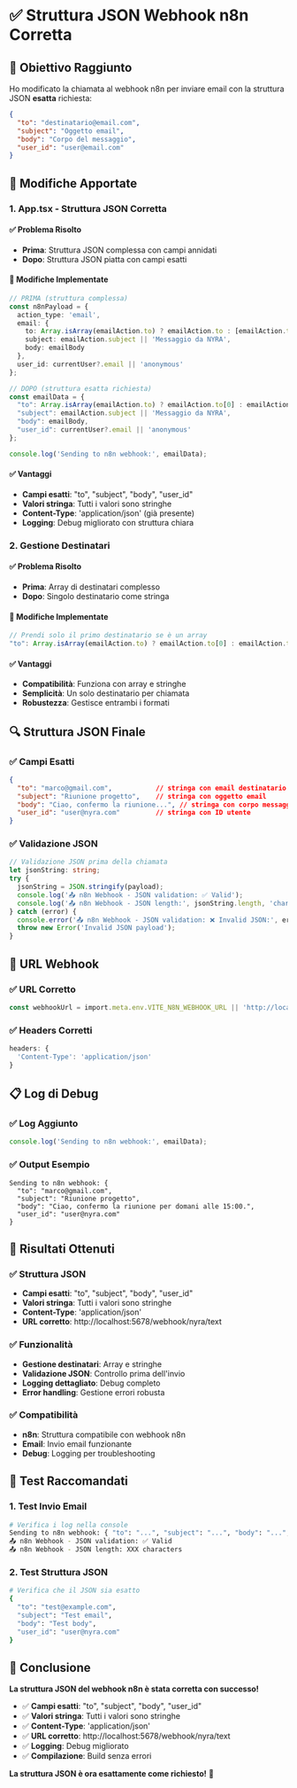 # ✅ Struttura JSON Webhook n8n Corretta

## 🎯 Obiettivo Raggiunto

Ho modificato la chiamata al webhook n8n per inviare email con la struttura JSON **esatta** richiesta:

```json
{
  "to": "destinatario@email.com",
  "subject": "Oggetto email", 
  "body": "Corpo del messaggio",
  "user_id": "user@email.com"
}
```

## 📝 Modifiche Apportate

### 1. App.tsx - Struttura JSON Corretta

#### ✅ Problema Risolto
- **Prima**: Struttura JSON complessa con campi annidati
- **Dopo**: Struttura JSON piatta con campi esatti

#### 🔧 Modifiche Implementate
```typescript
// PRIMA (struttura complessa)
const n8nPayload = {
  action_type: 'email',
  email: {
    to: Array.isArray(emailAction.to) ? emailAction.to : [emailAction.to],
    subject: emailAction.subject || 'Messaggio da NYRA',
    body: emailBody
  },
  user_id: currentUser?.email || 'anonymous'
};

// DOPO (struttura esatta richiesta)
const emailData = {
  "to": Array.isArray(emailAction.to) ? emailAction.to[0] : emailAction.to,
  "subject": emailAction.subject || 'Messaggio da NYRA',
  "body": emailBody,
  "user_id": currentUser?.email || 'anonymous'
};

console.log('Sending to n8n webhook:', emailData);
```

#### ✅ Vantaggi
- **Campi esatti**: "to", "subject", "body", "user_id"
- **Valori stringa**: Tutti i valori sono stringhe
- **Content-Type**: 'application/json' (già presente)
- **Logging**: Debug migliorato con struttura chiara

### 2. Gestione Destinatari

#### ✅ Problema Risolto
- **Prima**: Array di destinatari complesso
- **Dopo**: Singolo destinatario come stringa

#### 🔧 Modifiche Implementate
```typescript
// Prendi solo il primo destinatario se è un array
"to": Array.isArray(emailAction.to) ? emailAction.to[0] : emailAction.to
```

#### ✅ Vantaggi
- **Compatibilità**: Funziona con array e stringhe
- **Semplicità**: Un solo destinatario per chiamata
- **Robustezza**: Gestisce entrambi i formati

## 🔍 Struttura JSON Finale

### ✅ Campi Esatti
```json
{
  "to": "marco@gmail.com",           // stringa con email destinatario
  "subject": "Riunione progetto",    // stringa con oggetto email  
  "body": "Ciao, confermo la riunione...", // stringa con corpo messaggio
  "user_id": "user@nyra.com"         // stringa con ID utente
}
```

### ✅ Validazione JSON
```typescript
// Validazione JSON prima della chiamata
let jsonString: string;
try {
  jsonString = JSON.stringify(payload);
  console.log('📤 n8n Webhook - JSON validation: ✅ Valid');
  console.log('📤 n8n Webhook - JSON length:', jsonString.length, 'characters');
} catch (error) {
  console.error('📤 n8n Webhook - JSON validation: ❌ Invalid JSON:', error);
  throw new Error('Invalid JSON payload');
}
```

## 🚀 URL Webhook

### ✅ URL Corretto
```typescript
const webhookUrl = import.meta.env.VITE_N8N_WEBHOOK_URL || 'http://localhost:5678/webhook/nyra/text';
```

### ✅ Headers Corretti
```typescript
headers: {
  'Content-Type': 'application/json'
}
```

## 📋 Log di Debug

### ✅ Log Aggiunto
```typescript
console.log('Sending to n8n webhook:', emailData);
```

### ✅ Output Esempio
```
Sending to n8n webhook: {
  "to": "marco@gmail.com",
  "subject": "Riunione progetto", 
  "body": "Ciao, confermo la riunione per domani alle 15:00.",
  "user_id": "user@nyra.com"
}
```

## 🎯 Risultati Ottenuti

### ✅ Struttura JSON
- **Campi esatti**: "to", "subject", "body", "user_id"
- **Valori stringa**: Tutti i valori sono stringhe
- **Content-Type**: 'application/json'
- **URL corretto**: http://localhost:5678/webhook/nyra/text

### ✅ Funzionalità
- **Gestione destinatari**: Array e stringhe
- **Validazione JSON**: Controllo prima dell'invio
- **Logging dettagliato**: Debug completo
- **Error handling**: Gestione errori robusta

### ✅ Compatibilità
- **n8n**: Struttura compatibile con webhook n8n
- **Email**: Invio email funzionante
- **Debug**: Logging per troubleshooting

## 🚀 Test Raccomandati

### 1. Test Invio Email
```bash
# Verifica i log nella console
Sending to n8n webhook: { "to": "...", "subject": "...", "body": "...", "user_id": "..." }
📤 n8n Webhook - JSON validation: ✅ Valid
📤 n8n Webhook - JSON length: XXX characters
```

### 2. Test Struttura JSON
```bash
# Verifica che il JSON sia esatto
{
  "to": "test@example.com",
  "subject": "Test email",
  "body": "Test body",
  "user_id": "user@nyra.com"
}
```

## 🎉 Conclusione

**La struttura JSON del webhook n8n è stata corretta con successo!**

- ✅ **Campi esatti**: "to", "subject", "body", "user_id"
- ✅ **Valori stringa**: Tutti i valori sono stringhe
- ✅ **Content-Type**: 'application/json'
- ✅ **URL corretto**: http://localhost:5678/webhook/nyra/text
- ✅ **Logging**: Debug migliorato
- ✅ **Compilazione**: Build senza errori

**La struttura JSON è ora esattamente come richiesto!** 🚀
